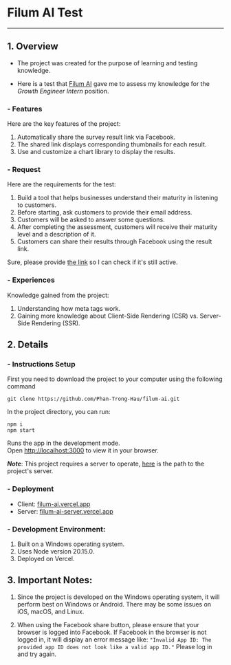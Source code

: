 # Filum AI Test

---

## 1. Overview

- The project was created for the purpose of learning and testing knowledge.

- Here is a test that [Filum AI](https://filum.ai/) gave me to assess my knowledge for the _Growth Engineer Intern_ position.

### - Features

Here are the key features of the project:

1. Automatically share the survey result link via Facebook.
2. The shared link displays corresponding thumbnails for each result.
3. Use and customize a chart library to display the results.

### - Request

Here are the requirements for the test:

1. Build a tool that helps businesses understand their maturity in listening to customers.
2. Before starting, ask customers to provide their email address.
3. Customers will be asked to answer some questions.
4. After completing the assessment, customers will receive their maturity level and a description of it.
5. Customers can share their results through Facebook using the result link.

Sure, please provide [the link](https://filumxmp.sg.larksuite.com/docx/KACPdn6L7oAHzXxLk4Ol1IbJgLh) so I can check if it's still active.

### - Experiences

Knowledge gained from the project:

1. Understanding how meta tags work.
2. Gaining more knowledge about Client-Side Rendering (CSR) vs. Server-Side Rendering (SSR).

## 2. Details


### - Instructions Setup

First you need to download the project to your computer using the following command

`git clone https://github.com/Phan-Trong-Hau/filum-ai.git`

In the project directory, you can run:

```
npm i
npm start
```

Runs the app in the development mode.\
Open [http://localhost:3000](http://localhost:3000) to view it in your browser.

**_Note_**: This project requires a server to operate, [here](https://github.com/Phan-Trong-Hau/filum-ai-server) is the path to the project's server.

### - Deployment

- Client: [filum-ai.vercel.app](https://filum-ai.vercel.app/)
- Server: [filum-ai-server.vercel.app](https://filum-ai-server.vercel.app/)

### - Development Environment:

1. Built on a Windows operating system.
2. Uses Node version 20.15.0.
3. Deployed on Vercel.

## 3. Important Notes:

1. Since the project is developed on the Windows operating system, it will perform best on Windows or Android. There may be some issues on iOS, macOS, and Linux.

2. When using the Facebook share button, please ensure that your browser is logged into Facebook. If Facebook in the browser is not logged in, it will display an error message like:
   `"Invalid App ID: The provided app ID does not look like a valid app ID."`
   Please log in and try again.
